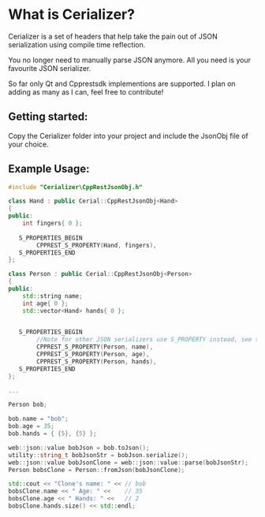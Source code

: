 # What is Cerializer?

Cerializer is a set of headers that help take the pain out of JSON serialization using compile time reflection.

You no longer need to manually parse JSON anymore.
All you need is your favourite JSON serializer.

So far only Qt and Cpprestsdk implementions are supported. I plan on adding as many as I can, feel free to contribute!

## Getting started:

Copy the Cerializer folder into your project and include the JsonObj file of your choice.

## Example Usage:

``` C++
#include "Cerializer\CppRestJsonObj.h"

class Hand : public Cerial::CppRestJsonObj<Hand>
{
public:
    int fingers{ 0 };
    
   S_PROPERTIES_BEGIN
        CPPREST_S_PROPERTY(Hand, fingers),
   S_PROPERTIES_END
};

class Person : public Cerial::CppRestJsonObj<Person>
{
public:
    std::string name;
    int age{ 0 };
    std::vector<Hand> hands{ 0 };

    
   S_PROPERTIES_BEGIN
        //Note for other JSON serializers use S_PROPERTY instead, see tests for examples.
        CPPREST_S_PROPERTY(Person, name),
        CPPREST_S_PROPERTY(Person, age),
        CPPREST_S_PROPERTY(Person, hands),
   S_PROPERTIES_END
};

...

Person bob;

bob.name = "bob";
bob.age = 35;
bob.hands = { {5}, {5} };

web::json::value bobJson = bob.toJson();
utility::string_t bobJsonStr = bobJson.serialize();
web::json::value bobJsonClone = web::json::value::parse(bobJsonStr);
Person bobsClone = Person::fromJson(bobJsonClone);

std::cout << "Clone's name: " << // bob
bobsClone.name << " Age: " <<    // 35
bobsClone.age << " Hands: " <<   // 2
bobsClone.hands.size() << std::endl;
```
